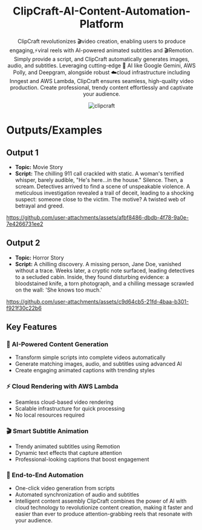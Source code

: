 <h1 align="center">
  ClipCraft-AI-Content-Automation-Platform
</h1>

<p align="center"> ClipCraft revolutionizes 🎬video creation, enabling users to produce engaging,⚡viral reels with AI-powered animated subtitles and 🎬Remotion. Simply provide a script, and ClipCraft automatically generates images, audio, and subtitles. Leveraging cutting-edge 🤖 AI like Google Gemini, AWS Polly, and Deepgram, alongside robust ☁️cloud infrastructure including Inngest and AWS Lambda, ClipCraft ensures seamless, high-quality video production. Create professional, trendy content effortlessly and captivate your audience.
</p>

<p align="center">
  <img src="https://github.com/user-attachments/assets/ca6b483c-543b-4cba-af18-dea262925b6b" alt="clipcraft" />
</p>

# Outputs/Examples
## Output 1
*   **Topic:** Movie Story
*  **Script:** The chilling 911 call crackled with static. A woman's terrified whisper, barely audible, "He's here...in the house."  Silence. Then, a scream.  Detectives arrived to find a scene of unspeakable violence. A meticulous investigation revealed a trail of deceit, leading to a shocking suspect: someone close to the victim.  The motive?  A twisted web of betrayal and greed.


https://github.com/user-attachments/assets/afbf8486-dbdb-4f78-9a0e-7e4266731ee2

## Output 2
*   **Topic:** Horror Story
*  **Script:** A chilling discovery. A missing person, Jane Doe, vanished without a trace.  Weeks later, a cryptic note surfaced, leading detectives to a secluded cabin.  Inside, they found disturbing evidence: a bloodstained knife, a torn photograph, and a chilling message scrawled on the wall: 'She knows too much.'

https://github.com/user-attachments/assets/c9d64cb5-21fd-4baa-b301-f921f30c22b6




## Key Features
### 🎨 AI-Powered Content Generation
- Transform simple scripts into complete videos automatically
- Generate matching images, audio, and subtitles using advanced AI
- Create engaging animated captions with trending styles
### ⚡ Cloud Rendering with AWS Lambda
- Seamless cloud-based video rendering
- Scalable infrastructure for quick processing
- No local resources required
### 🎬 Smart Subtitle Animation
- Trendy animated subtitles using Remotion
- Dynamic text effects that capture attention
- Professional-looking captions that boost engagement
### 🤖 End-to-End Automation
- One-click video generation from scripts
- Automated synchronization of audio and subtitles
- Intelligent content assembly
ClipCraft combines the power of AI with cloud technology to revolutionize content creation, making it faster and easier than ever to produce attention-grabbing reels that resonate with your audience.

